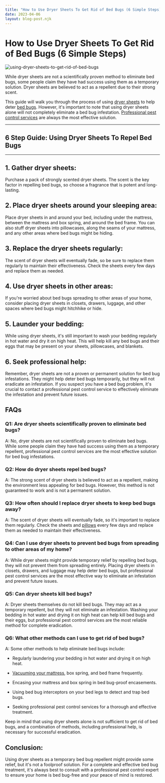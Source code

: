 ```yaml
---
title: "How to Use Dryer Sheets To Get Rid of Bed Bugs (6 Simple Steps)"
date: 2023-04-06
layout: blog-post.njk
---
```


# How to Use Dryer Sheets To Get Rid of Bed Bugs (6 Simple Steps)

![using-dryer-sheets-to-get-rid-of-bed-bugs](/images/blog/Most-Attractive-Youtube-Thumbnail-2023-04-06T104644.951-1024x576.png)

While dryer sheets are not a scientifically proven method to eliminate bed bugs, some people claim they have had success using them as a temporary solution. Dryer sheets are believed to act as a repellent due to their strong scent.

This guide will walk you through the process of using [dryer sheets](https://www.maytag.com/blog/washers-and-dryers/what-do-dryer-sheets-do.html#:~:text=Dryer%20sheets%20work%20to%20eliminate,built%2Dup%20static%20in%20clothes.) to help deter [bed bugs](https://www.webmd.com/skin-problems-and-treatments/guide/bedbugs-infestation). However, it's important to note that using dryer sheets alone will not completely eliminate a bed bug infestation. [Professional pest control services](https://www.terminix.com/bed-bug-treatment/?utm_source=Google&utm_medium=cpc&utm_campaign=GG-NB-Bedbugs-NAT-US-Exact-All&mkwid=p63624237226&keyword=what%20are%20bed%20bugs&pmt=e&group=&svm_campaign=&Matchtype=e&adtheme=&pgrid=122255460916&ptaid=aud-1304581589723:kwd-1782860679&cmpid=13051852490&customer_id=834-222-2249&gclid=Cj0KCQjw27mhBhC9ARIsAIFsETF1BbzUiJm5VUNnmRHkwU2hifYw8h4TYX9Zr7QdKC9xbJJVz3UH4XgaAnFFEALw_wcB&gclsrc=aw.ds) are always the most effective solution.

* * *

## 6 Step Guide: Using Dryer Sheets To Repel Bed Bugs

* * *

## 1\. Gather dryer sheets:

Purchase a pack of strongly scented dryer sheets. The scent is the key factor in repelling bed bugs, so choose a fragrance that is potent and long-lasting.

## 2\. Place dryer sheets around your sleeping area:

Place dryer sheets in and around your bed, including under the mattress, between the mattress and box spring, and around the bed frame. You can also stuff dryer sheets into pillowcases, along the seams of your mattress, and any other areas where bed bugs might be hiding.

## 3\. Replace the dryer sheets regularly:

The scent of dryer sheets will eventually fade, so be sure to replace them regularly to maintain their effectiveness. Check the sheets every few days and replace them as needed.

## 4\. Use dryer sheets in other areas:

If you're worried about bed bugs spreading to other areas of your home, consider placing dryer sheets in closets, drawers, luggage, and other spaces where bed bugs might hitchhike or hide.

## 5\. Launder your bedding:

While using dryer sheets, it's still important to wash your bedding regularly in hot water and dry it on high heat. This will help kill any bed bugs and their eggs that may be present on your sheets, pillowcases, and blankets.

## 6\. Seek professional help:

Remember, dryer sheets are not a proven or permanent solution for bed bug infestations. They might help deter bed bugs temporarily, but they will not eradicate an infestation. If you suspect you have a bed bug problem, it's crucial to contact a professional pest control service to effectively eliminate the infestation and prevent future issues.

## FAQs

### Q1: Are dryer sheets scientifically proven to eliminate bed bugs?

A: No, dryer sheets are not scientifically proven to eliminate bed bugs. While some people claim they have had success using them as a temporary repellent, professional pest control services are the most effective solution for bed bug infestations.

### Q2: How do dryer sheets repel bed bugs?

A: The strong scent of dryer sheets is believed to act as a repellent, making the environment less appealing for bed bugs. However, this method is not guaranteed to work and is not a permanent solution.

### Q3: How often should I replace dryer sheets to keep bed bugs away?

A: The scent of dryer sheets will eventually fade, so it's important to replace them regularly. Check the sheets and [pillows](https://www.abedderworld.com/bed-bugs-in-pillow.html/) every few days and replace them as needed to maintain their effectiveness.

### Q4: Can I use dryer sheets to prevent bed bugs from spreading to other areas of my home?

A: While dryer sheets might provide temporary relief by repelling bed bugs, they will not prevent them from spreading entirely. Placing dryer sheets in closets, drawers, and luggage may help deter bed bugs, but professional pest control services are the most effective way to eliminate an infestation and prevent future issues.

### Q5: Can dryer sheets kill bed bugs?

A: Dryer sheets themselves do not kill bed bugs. They may act as a temporary repellent, but they will not eliminate an infestation. Washing your bedding in hot water and drying it on high heat can help kill bed bugs and their eggs, but professional pest control services are the most reliable method for complete eradication.

### Q6: What other methods can I use to get rid of bed bugs?

A: Some other methods to help eliminate bed bugs include:

- Regularly laundering your bedding in hot water and drying it on high heat.

- [Vacuuming your mattress](https://www.abedderworld.com/mattress-vacuums.html/), box spring, and bed frame frequently.

- Encasing your mattress and box spring in bed bug-proof encasements.

- Using bed bug interceptors on your bed legs to detect and trap bed bugs.

- Seeking professional pest control services for a thorough and effective treatment.

Keep in mind that using dryer sheets alone is not sufficient to get rid of bed bugs, and a combination of methods, including professional help, is necessary for successful eradication.

## Conclusion:

Using dryer sheets as a temporary bed bug repellent might provide some relief, but it's not a foolproof solution. For a complete and effective bed bug treatment, it's always best to consult with a professional pest control expert to ensure your home is bed bug-free and your peace of mind is restored.
